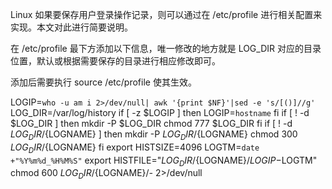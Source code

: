 Linux 如果要保存用户登录操作记录，则可以通过在 /etc/profile 进行相关配置来实现。本文对此进行简要说明。

在  /etc/profile 最下方添加以下信息，唯一修改的地方就是 LOG_DIR 对应的目录位置，默认或根据需要保存的目录进行相应修改即可。

添加后需要执行 source /etc/profile 使其生效。

LOGIP=`who -u am i 2>/dev/null| awk '{print $NF}'|sed -e 's/[()]//g'`
LOG_DIR=/var/log/history
if [ -z $LOGIP ]
then
LOGIP=`hostname`
fi
if [ ! -d $LOG_DIR ]
then
mkdir -P $LOG_DIR
chmod 777 $LOG_DIR
fi
if [ ! -d $LOG_DIR/${LOGNAME} ]
then
mkdir -P $LOG_DIR/${LOGNAME}
chmod 300 $LOG_DIR/${LOGNAME}
fi
export HISTSIZE=4096
LOGTM=`date +"%Y%m%d_%H%M%S"`
export HISTFILE="$LOG_DIR/${LOGNAME}/${LOGIP}-$LOGTM"
chmod 600 $LOG_DIR/${LOGNAME}/*-* 2>/dev/null